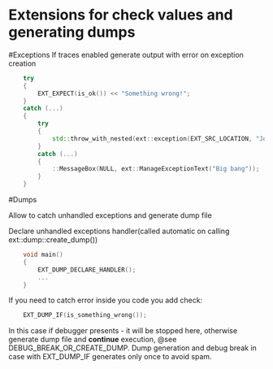 # Extensions for check values and generating dumps

#Exceptions
If traces enabled generate output with error on exception creation
```C++
	try
	{ 
		EXT_EXPECT(is_ok()) << "Something wrong!";
	}
	catch (...)
	{	
		try
		{
			std::throw_with_nested(ext::exception(EXT_SRC_LOCATION, "Job failed")); 
		}
		catch (...)
		{
			::MessageBox(NULL, ext::ManageExceptionText("Big bang"));
		}
	}
```
#Dumps

Allow to catch unhandled exceptions and generate dump file

Declare unhandled exceptions handler(called automatic on calling ext::dump::create_dump())
```C++
	void main()
	{
		EXT_DUMP_DECLARE_HANDLER();
		...
	}
```
If you need to catch error inside you code you add check:
```C++
    EXT_DUMP_IF(is_something_wrong());
``` 
In this case if debugger presents - it will be stopped here, otherwise generate dump file and **continue** execution, @see DEBUG_BREAK_OR_CREATE_DUMP.
Dump generation and debug break in case with EXT_DUMP_IF generates only once to avoid spam.